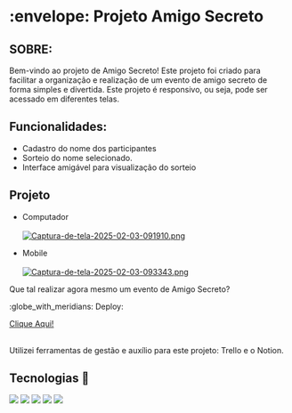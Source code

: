 <h1> :envelope: Projeto Amigo Secreto</h1>

## SOBRE:
Bem-vindo ao projeto de Amigo Secreto! Este projeto foi criado para facilitar a organização e realização de um evento de amigo secreto de forma simples e divertida.
Este projeto é responsivo, ou seja, pode ser acessado em diferentes telas.

## Funcionalidades:
* Cadastro do nome dos participantes
* Sorteio do nome selecionado.
* Interface amigável para visualização do sorteio</p>

## Projeto
* Computador <br><br>
[![Captura-de-tela-2025-02-03-091910.png](https://i.postimg.cc/jqmfkjZH/Captura-de-tela-2025-02-03-091910.png)](https://postimg.cc/XXKXrnMq)

* Mobile <br><br>
[![Captura-de-tela-2025-02-03-093343.png](https://i.postimg.cc/7LDd3mSR/Captura-de-tela-2025-02-03-093343.png)](https://postimg.cc/pmGsxQGQ)

<div>
<p>Que tal realizar agora mesmo um evento de Amigo Secreto? </p>
<p>:globe_with_meridians: Deploy:</p><a href="https://amigo-secreto-r7s4po6yn-sara-roberta-pires-s-projects.vercel.app/">Clique Aqui!</a>
<br>
<br>
<p>Utilizei ferramentas de gestão e auxílio para este projeto: Trello e o Notion. </p>
</div>

## Tecnologias :rocket:
<div>
  <img src="https://i.postimg.cc/wMbY2hYX/html-icon.png">
  <img src="https://i.postimg.cc/Wpgt5zdM/css-icon.png">
  <img src="https://i.postimg.cc/J0Dvh2t9/js-icon.png">
  <img src="https://i.postimg.cc/yYwM5sWc/211904-social-github-icon.png">
  <img src="https://i.postimg.cc/v852Bfmg/7564187-figma-logo-brand-icon.png">
</div>
